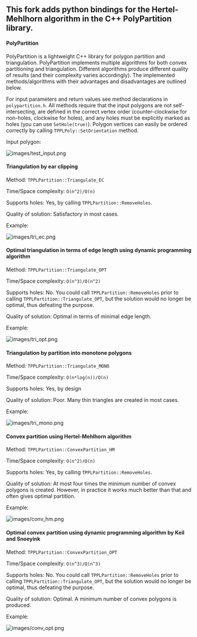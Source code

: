 ## This fork adds python bindings for the Hertel-Mehlhorn algorithm in the C++ PolyPartition library.



#### PolyPartition

PolyPartition is a lightweight C++ library for polygon partition
and triangulation. PolyPartition implements multiple algorithms
for both convex partitioning and triangulation. Different
algorithms produce different quality of results (and their
complexity varies accordingly). The implemented methods/algorithms
with their advantages and disadvantages are outlined below.

For input parameters and return values see method declarations
in `polypartition.h`. All methods require that the input polygons
are not self-intersecting, are defined in the correct vertex order
(counter-clockwise for non-holes, clockwise for holes), and any holes
must be explicitly marked as holes (you can use `SetHole(true)`).
Polygon vertices can easily be ordered correctly by
calling `TPPLPoly::SetOrientation` method.

Input polygon:

![images/test_input.png](images/test_input.png)

#### Triangulation by ear clipping

Method: `TPPLPartition::Triangulate_EC`

Time/Space complexity: `O(n^2)/O(n)`

Supports holes: Yes, by calling `TPPLPartition::RemoveHoles`.

Quality of solution: Satisfactory in most cases.

Example:

![images/tri_ec.png](images/tri_ec.png)


#### Optimal triangulation in terms of edge length using dynamic programming algorithm

Method: `TPPLPartition::Triangulate_OPT`

Time/Space complexity: `O(n^3)/O(n^2)`

Supports holes: No. You could call `TPPLPartition::RemoveHoles` prior
to calling `TPPLPartition::Triangulate_OPT`, but the solution would no
longer be optimal, thus defeating the purpose.

Quality of solution: Optimal in terms of minimal edge length.

Example:

![images/tri_opt.png](images/tri_opt.png)


#### Triangulation by partition into monotone polygons

Method: `TPPLPartition::Triangulate_MONO`

Time/Space complexity: `O(n*log(n))/O(n)`

Supports holes: Yes, by design

Quality of solution: Poor. Many thin triangles are created in most cases.

Example:

![images/tri_mono.png](images/tri_mono.png)


#### Convex partition using Hertel-Mehlhorn algorithm

Method: `TPPLPartition::ConvexPartition_HM`

Time/Space complexity: `O(n^2)/O(n)`

Supports holes: Yes, by calling `TPPLPartition::RemoveHoles`.

Quality of solution: At most four times the minimum number of convex
polygons is created. However, in practice it works much better
than that and often gives optimal partition.

Example:

![images/conv_hm.png](images/conv_hm.png)


#### Optimal convex partition using dynamic programming algorithm by Keil and Snoeyink

Method: `TPPLPartition::ConvexPartition_OPT`

Time/Space complexity: `O(n^3)/O(n^3)`

Supports holes: No. You could call `TPPLPartition::RemoveHoles`
prior to calling `TPPLPartition::Triangulate_OPT`, but the solution
would no longer be optimal, thus defeating the purpose.

Quality of solution: Optimal. A minimum number of convex polygons is produced.

Example:

![images/conv_opt.png](images/conv_opt.png)
